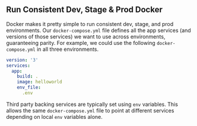 ## Run Consistent Dev, Stage & Prod Docker
Docker makes it pretty simple to run consistent dev, stage, and prod environments. Our `docker-compose.yml` file defines all the app services (and versions of those services) we want to use across environments, guaranteeing parity. For example, we could use the following `docker-compose.yml` in all three environments.

```yml
version: '3'
services:
  app:
    build: .
    image: helloworld
    env_file:
      .env
```

Third party backing services are typically set using `env` variables. This allows the same `docker-compose.yml` file to point at different services depending on local `env` variables alone.